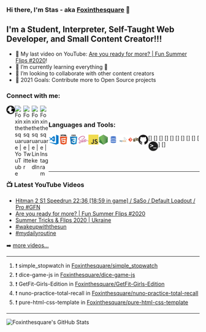 ### Hi there, I'm Stas - aka [Foxinthesquare][website] 👋

## I'm a Student, Interpreter, Self-Taught Web Developer, and Small Content Creator!!!

- 🔭 My last video on YouTube: [Are you ready for more? | Fun Summer Flips #2020][video]!
- 🌱 I’m currently learning everything 🤣
- 👯 I’m looking to collaborate with other content creators
- 🥅 2021 Goals: Contribute more to Open Source projects

### Connect with me:

[<img align="left" alt="Foxinthesquare" width="22px" src="https://raw.githubusercontent.com/iconic/open-iconic/master/svg/globe.svg" />][website]
[<img align="left" alt="Foxinthesquare | YouTube" width="22px" src="https://cdn.jsdelivr.net/npm/simple-icons@v3/icons/youtube.svg" />][youtube]
[<img align="left" alt="Foxinthesquare | Twitter" width="22px" src="https://cdn.jsdelivr.net/npm/simple-icons@v3/icons/twitter.svg" />][twitter]
[<img align="left" alt="Foxinthesquare | LinkedIn" width="22px" src="https://cdn.jsdelivr.net/npm/simple-icons@v3/icons/linkedin.svg" />][linkedin]
[<img align="left" alt="Foxinthesquare | Instagram" width="22px" src="https://cdn.jsdelivr.net/npm/simple-icons@v3/icons/instagram.svg" />][instagram]

<br />

### Languages and Tools:

[<img align="left" alt="Visual Studio Code" width="26px" src="https://raw.githubusercontent.com/github/explore/80688e429a7d4ef2fca1e82350fe8e3517d3494d/topics/visual-studio-code/visual-studio-code.png" />]
[<img align="left" alt="HTML5" width="26px" src="https://raw.githubusercontent.com/github/explore/80688e429a7d4ef2fca1e82350fe8e3517d3494d/topics/html/html.png" />]
[<img align="left" alt="CSS3" width="26px" src="https://raw.githubusercontent.com/github/explore/80688e429a7d4ef2fca1e82350fe8e3517d3494d/topics/css/css.png" />]
[<img align="left" alt="Sass" width="26px" src="https://raw.githubusercontent.com/github/explore/80688e429a7d4ef2fca1e82350fe8e3517d3494d/topics/sass/sass.png" />]
[<img align="left" alt="JavaScript" width="26px" src="https://raw.githubusercontent.com/github/explore/80688e429a7d4ef2fca1e82350fe8e3517d3494d/topics/javascript/javascript.png" />]
[<img align="left" alt="Node.js" width="26px" src="https://raw.githubusercontent.com/github/explore/80688e429a7d4ef2fca1e82350fe8e3517d3494d/topics/nodejs/nodejs.png" />]
[<img align="left" alt="SQL" width="26px" src="https://raw.githubusercontent.com/github/explore/80688e429a7d4ef2fca1e82350fe8e3517d3494d/topics/sql/sql.png" />]
[<img align="left" alt="MySQL" width="26px" src="https://raw.githubusercontent.com/github/explore/80688e429a7d4ef2fca1e82350fe8e3517d3494d/topics/mysql/mysql.png" />]
[<img align="left" alt="Git" width="26px" src="https://raw.githubusercontent.com/github/explore/80688e429a7d4ef2fca1e82350fe8e3517d3494d/topics/git/git.png" />]
[<img align="left" alt="GitHub" width="26px" src="https://raw.githubusercontent.com/github/explore/78df643247d429f6cc873026c0622819ad797942/topics/github/github.png" />]
[<img align="left" alt="Terminal" width="26px" src="https://raw.githubusercontent.com/github/explore/80688e429a7d4ef2fca1e82350fe8e3517d3494d/topics/terminal/terminal.png" />]

<br />
<br />

---

### 📺 Latest YouTube Videos

<!-- YOUTUBE:START -->
- [Hitman 2 S1 Speedrun 22:36 [18:59 in game] / SaSo / Default Loadout / Pro #GFN](https://youtu.be/EuJJGxP5atA)
- [Are you ready for more? | Fun Summer Flips #2020](https://youtu.be/qD_NQLv6Hpg)
- [Summer Tricks & Flips 2020 | Ukraine](https://youtu.be/p0Xs1-2MLj0)
- [#wakeupwiththesun](https://youtu.be/tUmKsYfyxIw)
- [#mydailyroutine](https://youtu.be/fICsLwlb6OA)
<!-- YOUTUBE:END -->

➡️ [more videos...](https://www.youtube.com/channel/UCYphQ-eg4-Ka2ubhE3GaeZw)

---
  
<!--START_SECTION:activity-->
1. ❗ simple_stopwatch in [Foxinthesquare/simple_stopwatch](https://github.com/Foxinthesquare/simple_stopwatch)
2. ❗ dice-game-js in [Foxinthesquare/dice-game-js](https://github.com/Foxinthesquare/dice-game-js)
3. ❗ GetFit-Girls-Edition in [Foxinthesquare/GetFit-Girls-Edition](https://github.com/Foxinthesquare/GetFit-Girls-Edition)
4. ❗ nuno-practice-total-recall in [Foxinthesquare/nuno-practice-total-recall](https://github.com/Foxinthesquare/nuno-practice-total-recall)
5. ❗ pure-html-css-template in [Foxinthesquare/pure-html-css-template](https://github.com/Foxinthesquare/pure-html-css-template)
<!--END_SECTION:activity-->

---

<img align="left" alt="Foxinthesquare's GitHub Stats" src="https://github-readme-stats.vercel.app/api?username=Foxinthesquare&show_icons=true&hide_border=true" />

[website]: https://github.com/Foxinthesquare
[video]: https://youtu.be/qD_NQLv6Hpg
[twitter]: https://twitter.com/foxinthesquare
[youtube]: https://www.youtube.com/channel/UCYphQ-eg4-Ka2ubhE3GaeZw
[instagram]: https://www.instagram.com/foxinthesquare/
[linkedin]: https://www.linkedin.com/in/foxinthesquare/
